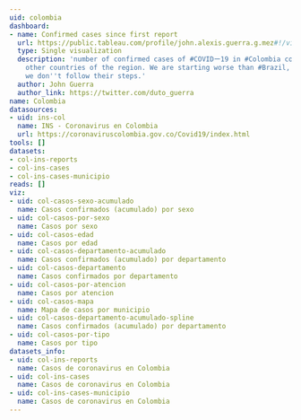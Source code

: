 ```yaml
---
uid: colombia
dashboard:
- name: Confirmed cases since first report
  url: https://public.tableau.com/profile/john.alexis.guerra.g.mez#!/vizhome/time_series_19-covid-Confirmed/Confirmedcaseslatam?publish=yes
  type: Single visualization
  description: 'number of confirmed cases of #COVIDー19 in #Colombia compares with
    other countries of the region. We are starting worse than #Brazil, let''s hope
    we don''t follow their steps.'
  author: John Guerra
  author_link: https://twitter.com/duto_guerra
name: Colombia
datasources:
- uid: ins-col
  name: INS - Coronavirus en Colombia
  url: https://coronaviruscolombia.gov.co/Covid19/index.html
tools: []
datasets:
- col-ins-reports
- col-ins-cases
- col-ins-cases-municipio
reads: []
viz:
- uid: col-casos-sexo-acumulado
  name: Casos confirmados (acumulado) por sexo
- uid: col-casos-por-sexo
  name: Casos por sexo
- uid: col-casos-edad
  name: Casos por edad
- uid: col-casos-departamento-acumulado
  name: Casos confirmados (acumulado) por departamento
- uid: col-casos-departamento
  name: Casos confirmados por departamento
- uid: col-casos-por-atencion
  name: Casos por atencion
- uid: col-casos-mapa
  name: Mapa de casos por municipio
- uid: col-casos-departamento-acumulado-spline
  name: Casos confirmados (acumulado) por departamento
- uid: col-casos-por-tipo
  name: Casos por tipo
datasets_info:
- uid: col-ins-reports
  name: Casos de coronavirus en Colombia
- uid: col-ins-cases
  name: Casos de coronavirus en Colombia
- uid: col-ins-cases-municipio
  name: Casos de coronavirus en Colombia
---
```


